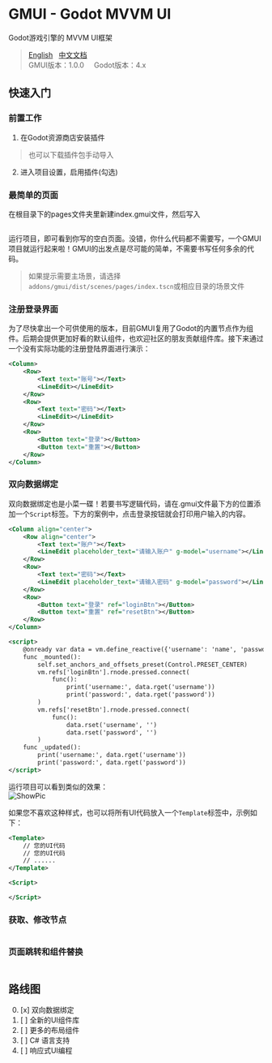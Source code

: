 # GMUI - Godot MVVM UI  
Godot游戏引擎的 MVVM UI框架   
> [English](https://github.com/JustDooooIt/GMUI)&nbsp;&nbsp;&nbsp;[中文文档](https://github.com/JustDooooIt/GMUI/blob/master/README.ZH.md)   
> GMUI版本：1.0.0   &nbsp;&nbsp;&nbsp;&nbsp;Godot版本：4.x  

## 快速入门  

### 前置工作  
1. 在Godot资源商店安装插件  
> 也可以下载插件包手动导入  
2. 进入项目设置，启用插件(勾选)  

### 最简单的页面  
在根目录下的pages文件夹里新建index.gmui文件，然后写入  

```xml
```  

运行项目，即可看到你写的空白页面。没错，你什么代码都不需要写，一个GMUI项目就运行起来啦！GMUI的出发点是尽可能的简单，不需要书写任何多余的代码。  
> 如果提示需要主场景，请选择`addons/gmui/dist/scenes/pages/index.tscn`或相应目录的场景文件   

### 注册登录界面  
为了尽快拿出一个可供使用的版本，目前GMUI复用了Godot的内置节点作为组件。后期会提供更加好看的默认组件，也欢迎社区的朋友贡献组件库。接下来通过一个没有实际功能的注册登陆界面进行演示：

```xml
<Column>
	<Row>
		<Text text="账号"></Text>
		<LineEdit></LineEdit>
	</Row>
	<Row>
		<Text text="密码"></Text>
		<LineEdit></LineEdit>
	</Row>
	<Row>
		<Button text="登录"></Button>
		<Button text="重置"></Button>
	</Row>
</Column>
```

### 双向数据绑定  
双向数据绑定也是小菜一碟！若要书写逻辑代码，请在.gmui文件最下方的位置添加一个`Script`标签。下方的案例中，点击登录按钮就会打印用户输入的内容。

```xml
<Column align="center">
	<Row align="center">
		<Text text="账户"></Text>
		<LineEdit placeholder_text="请输入账户" g-model="username"></LineEdit>
	</Row>
	<Row>
		<Text text="密码"></Text>
		<LineEdit placeholder_text="请输入密码" g-model="password"></LineEdit>
	</Row>
	<Row>
		<Button text="登录" ref="loginBtn"></Button>
		<Button text="重置" ref="resetBtn"></Button>
	</Row>
</Column>

<script>
	@onready var data = vm.define_reactive({'username': 'name', 'password': '123'})
	func _mounted():
		self.set_anchors_and_offsets_preset(Control.PRESET_CENTER)
		vm.refs['loginBtn'].rnode.pressed.connect(
			func():
				print('username:', data.rget('username'))
				print('password:', data.rget('password'))
		)
		vm.refs['resetBtn'].rnode.pressed.connect(
			func():
				data.rset('username', '')
				data.rset('password', '')
		)
	func _updated():
		print('username:', data.rget('username'))
		print('password:', data.rget('password'))
</script>
```

运行项目可以看到类似的效果：  
![ShowPic](https://s1.ax1x.com/2023/06/14/pCnM956.png)

如果您不喜欢这种样式，也可以将所有UI代码放入一个`Template`标签中，示例如下：

```xml
<Template>
	// 您的UI代码  
	// 您的UI代码  
	// ......  
</Template>

<Script>

</Script>
```

### 获取、修改节点  

```xml
```

### 页面跳转和组件替换  

```xml
```

## 路线图  
0. [x] 双向数据绑定  
1. [ ] 全新的UI组件库  
2. [ ] 更多的布局组件  
3. [ ] C# 语言支持  
4. [ ] 响应式UI编程  